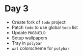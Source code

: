 # Day 3

- Create fork of `todo` project
- Patch `todo` to use global `todo` list
- Update `PKGBUILD`
- Setup wallpapers
- Tray in `polybar`
- `wal` colorscheme for `polybar`

